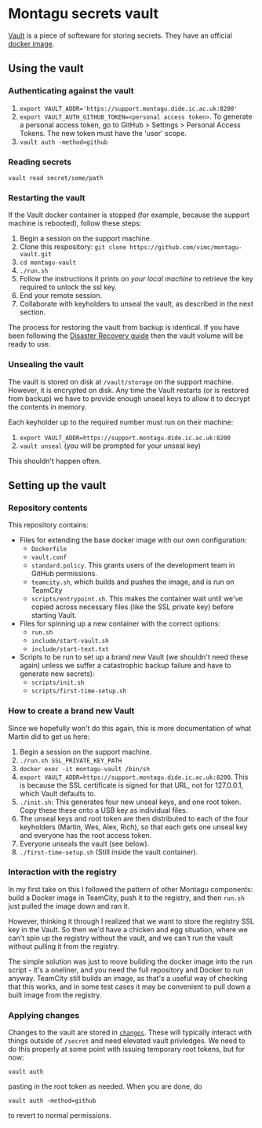 # Montagu secrets vault 
[Vault](https://www.vaultproject.io/) is a piece of softeware for storing 
secrets. They have an official [docker image](https://hub.docker.com/_/vault/).

## Using the vault
### Authenticating against the vault
1. `export VAULT_ADDR='https://support.montagu.dide.ic.ac.uk:8200'`
2. `export VAULT_AUTH_GITHUB_TOKEN=<personal access token>`. To generate a 
   personal access token, go to GitHub > Settings > Personal Access Tokens. The
   new token must have the 'user' scope.
3. `vault auth -method=github`

### Reading secrets
```
vault read secret/some/path
```

### Restarting the vault

If the Vault docker container is stopped (for example, because the support 
machine is rebooted), follow these steps:

1. Begin a session on the support machine.
2. Clone this respository: `git clone https://github.com/vimc/montagu-vault.git`
3. `cd montagu-vault`
4. `./run.sh`
5. Follow the instructions it prints *on your local machine* to retrieve the key required to unlock the ssl key.
6. End your remote session.
7. Collaborate with keyholders to unseal the vault, as described in the next
   section.

The process for restoring the vault from backup is identical.  If you have been following the [Disaster Recovery guide](https://github.com/vimc/montagu/tree/master/docs/DisasterRecovery.md) then the vault volume will be ready to use.

### Unsealing the vault

The vault is stored on disk at `/vault/storage` on the support machine. However,
it is encrypted on disk. Any time the Vault restarts (or is restored from 
backup) we have to provide enough unseal keys to allow it to decrypt the 
contents in memory.

Each keyholder up to the required number must run on their machine:

1. `export VAULT_ADDR=https://support.montagu.dide.ic.ac.uk:8200`
2. `vault unseal` (you will be prompted for your unseal key)

This shouldn't happen often.

## Setting up the vault

### Repository contents

This repository contains:

* Files for extending the base docker image with our own configuration:
    - `Dockerfile`
    - `vault.conf`
    - `standard.policy`. This grants users of the development team in GitHub
      permissions.
    - `teamcity.sh`, which builds and pushes the image, and is run on TeamCity
    - `scripts/entrypoint.sh`. This makes the container wait until we've copied
      across necessary files (like the SSL private key) before starting Vault.
* Files for spinning up a new container with the correct options:
    - `run.sh`
    - `include/start-vault.sh`
    - `include/start-text.txt`
* Scripts to be run to set up a brand new Vault (we shouldn't need these again)
  unless we suffer a catastrophic backup failure and have to generate new 
  secrets):
    - `scripts/init.sh`
    - `scripts/first-time-setup.sh`

### How to create a brand new Vault

Since we hopefully won't do this again, this is more documentation of what 
Martin did to get us here:

1. Begin a session on the support machine.
1. `./run.sh SSL_PRIVATE_KEY_PATH` 
1. `docker exec -it montagu-vault /bin/sh`
1. `export VAULT_ADDR=https://support.montagu.dide.ic.ac.uk:8200`. This is
   because the SSL certificate is signed for that URL, not for 127.0.0.1,
   which Vault defaults to.
1. `./init.sh`: This generates four new unseal keys, and one root token.
   Copy these these onto a USB key as individual files.
1. The unseal keys and root token are then distributed to each of the four
   keyholders (Martin, Wes, Alex, Rich), so that each gets one unseal key
    and everyone has the root access token.
1. Everyone unseals the vault (see below).
1. `./first-time-setup.sh` (Still inside the vault container).


### Interaction with the registry

In my first take on this I followed the pattern of other Montagu components:
build a Docker image in TeamCity, push it to the registry, and then `run.sh`
just pulled the image down and ran it.

However, thinking it through I realized that we want to store the registry
SSL key in the Vault. So then we'd have a chicken and egg situation, where
we can't spin up the registry without the vault, and we can't run the vault
without pulling it from the registry.

The simple solution was just to move building the docker image into the
run script - it's a oneliner, and you need the full repository and Docker
to run anyway. TeamCity still builds an image, as that's a useful way of
checking that this works, and in some test cases it may be convenient to
pull down a built image from the registry.

### Applying changes

Changes to the vault are stored in [`changes`](changes).  These will typically interact with things outside of `/secret` and need elevated vault privledges.  We need to do this properly at some point with issuing temporary root tokens, but for now:

```
vault auth
```

pasting in the root token as needed.  When you are done, do

```
vault auth -method=github
```

to revert to normal permissions.
